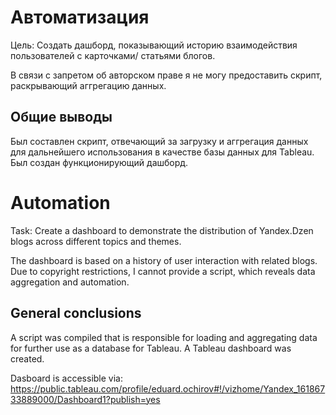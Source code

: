 # Автоматизация 
Цель: Создать дашборд, показывающий историю взаимодействия пользователей с карточками/ статьями блогов. 

В связи с запретом об авторском праве я не могу предоставить скрипт, раскрывающий аггрегацию данных. 

## Общие выводы
Был составлен скрипт, отвечающий за загрузку и аггрегация данных для дальнейшего использования в качестве базы данных для Tableau.
Был создан функционирующий дашборд. 

# Automation
Task: Create a dashboard to demonstrate the distribution of Yandex.Dzen blogs across different topics and themes. 

The dashboard is based on a history of user interaction with related blogs. 
Due to copyright restrictions, I cannot provide a script, which reveals data aggregation and automation. 

## General conclusions
A script was compiled that is responsible for loading and aggregating data for further use as a database for Tableau.
A Tableau dashboard was created.

Dasboard is accessible via: https://public.tableau.com/profile/eduard.ochirov#!/vizhome/Yandex_16186733889000/Dashboard1?publish=yes
